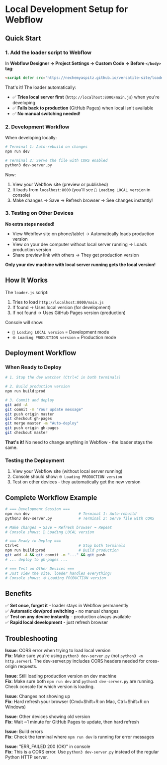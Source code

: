 # Local Development Setup for Webflow

## Quick Start

### 1. Add the loader script to Webflow

In **Webflow Designer → Project Settings → Custom Code → Before `</body>` tag**:

```html
<script defer src="https://nechemyaspitz.github.io/versatile-site/loader.js"></script>
```

That's it! The loader automatically:
- ✅ **Tries local server first** (`http://localhost:8000/main.js`) when you're developing
- ✅ **Falls back to production** (GitHub Pages) when local isn't available
- ✅ **No manual switching needed!**

### 2. Development Workflow

When developing locally:

```bash
# Terminal 1: Auto-rebuild on changes
npm run dev

# Terminal 2: Serve the file with CORS enabled
python3 dev-server.py
```

Now:
1. View your Webflow site (preview or published)
2. It loads from `localhost:8000` (you'll see `🔧 Loading LOCAL version` in console)
3. Make changes → Save → Refresh browser → See changes instantly!

### 3. Testing on Other Devices

**No extra steps needed!**

- View Webflow site on phone/tablet → Automatically loads production version
- View on your dev computer without local server running → Loads production version
- Share preview link with others → They get production version

**Only your dev machine with local server running gets the local version!**

## How It Works

The `loader.js` script:
1. Tries to load `http://localhost:8000/main.js`
2. If found → Uses local version (for development)
3. If not found → Uses GitHub Pages version (production)

Console will show:
- `🔧 Loading LOCAL version` = Development mode
- `🌐 Loading PRODUCTION version` = Production mode

## Deployment Workflow

### When Ready to Deploy

```bash
# 1. Stop the dev watcher (Ctrl+C in both terminals)

# 2. Build production version
npm run build:prod

# 3. Commit and deploy
git add -A
git commit -m "Your update message"
git push origin master
git checkout gh-pages
git merge master -m "Auto-deploy"
git push origin gh-pages
git checkout master
```

**That's it!** No need to change anything in Webflow - the loader stays the same.

### Testing the Deployment

1. View your Webflow site (without local server running)
2. Console should show: `🌐 Loading PRODUCTION version`
3. Test on other devices - they automatically get the new version

## Complete Workflow Example

```bash
# === Development Session ===
npm run dev                      # Terminal 1: Auto-rebuild
python3 dev-server.py            # Terminal 2: Serve file with CORS

# Make changes → Save → Refresh browser → Repeat
# Console shows: 🔧 Loading LOCAL version

# === Ready to Deploy ===
Ctrl+C                           # Stop both terminals
npm run build:prod               # Build production
git add -A && git commit -m "..." && git push
# ... deploy to gh-pages ...

# === Test on Other Devices ===
# Just view the site, loader handles everything!
# Console shows: 🌐 Loading PRODUCTION version
```

## Benefits

✅ **Set once, forget it** - loader stays in Webflow permanently  
✅ **Automatic dev/prod switching** - no manual changes  
✅ **Test on any device instantly** - production always available  
✅ **Rapid local development** - just refresh browser  

## Troubleshooting

**Issue**: CORS error when trying to load local version  
**Fix**: Make sure you're using `python3 dev-server.py` (not `python3 -m http.server`). The dev-server.py includes CORS headers needed for cross-origin requests.

**Issue**: Still loading production version on dev machine  
**Fix**: Make sure both `npm run dev` and `python3 dev-server.py` are running. Check console for which version is loading.

**Issue**: Changes not showing up  
**Fix**: Hard refresh your browser (Cmd+Shift+R on Mac, Ctrl+Shift+R on Windows)

**Issue**: Other devices showing old version  
**Fix**: Wait ~1 minute for GitHub Pages to update, then hard refresh

**Issue**: Build errors  
**Fix**: Check the terminal where `npm run dev` is running for error messages

**Issue**: "ERR_FAILED 200 (OK)" in console  
**Fix**: This is a CORS error. Use `python3 dev-server.py` instead of the regular Python HTTP server.


